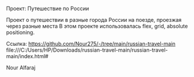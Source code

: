 Проект: Путешествие по России

Проект о путешествии в разные города России на поезде, проезжая через разные места
В этом проекте использовалaсь flex, grid, absolute positioning.

Ссылка: 
https://github.com/Nour275/-/tree/main/russian-travel-main
file:///C:/Users/HP/Downloads/russian-travel-main/russian-travel-main/index.html#

Nour Alfaraj
